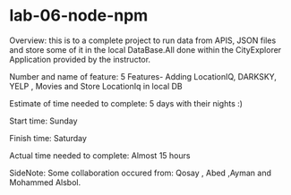 # lab-06-node-npm

Overview:
 this is to a complete  project to run data from APIS, JSON files and store some of it in the local DataBase.All done within the CityExplorer Application provided by the instructor.



Number and name of feature: 5 Features- Adding LocationIQ, DARKSKY, YELP , Movies and Store LocationIq in local DB

Estimate of time needed to complete: 5 days with their nights :)

Start time: Sunday

Finish time: Saturday

Actual time needed to complete: Almost 15 hours

SideNote: Some collaboration occured from: Qosay , Abed ,Ayman and Mohammed Alsbol.